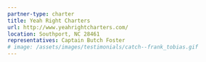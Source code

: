 ```yaml
---
partner-type: charter
title: Yeah Right Charters
url: http://www.yeahrightcharters.com/
location: Southport, NC 28461
representatives: Captain Butch Foster
# image: /assets/images/testimonials/catch--frank_tobias.gif
---
```



